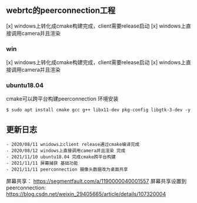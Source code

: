 ## webrtc的peerconnection工程
[x] windows上转化成cmake构建完成，client需要release启动
[x] windows上直接调用camera并且渲染

### win
[x] windows上转化成cmake构建完成，client需要release启动
[x] windows上直接调用camera并且渲染
### ubuntu18.04
cmake可以跨平台构建peerconnection
环境安装
```shell
$ sudo apt install cmake gcc g++ libx11-dev pkg-config libgtk-3-dev -y
```


## 更新日志
    - 2020/08/11 wnidows上client release通过cmake编译完成
    - 2020/08/12 windows上直接调用camera并且渲染 完成
    - 2021/11/10 ubuntu18.04 完成cmake跨平台构建
    - 2021/11/11 屏幕捕获 基础功能
    - 2021/11/11 peerconnection 摄像头数据改为桌面共享


屏幕共享： https://segmentfault.com/a/1190000040001557
屏幕共享设置到peerconnection: https://blog.csdn.net/weixin_29405665/article/details/107320004

